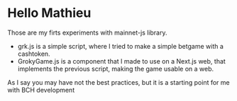 # Hello Mathieu  
Those are my firts experiments with mainnet-js library.  
- grk.js is a simple script, where I tried to make a simple betgame with a cashtoken.  
- GrokyGame.js is a component that I made to use on a Next.js web, that implements the previous script, making the game usable on a web.

As I say you may have not the best practices, but it is a starting point for me with BCH development
